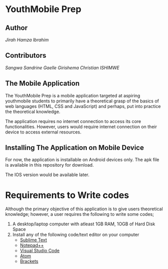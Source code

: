 # YouthMobile Prep

## Author
*Jirah Hamza Ibrahim*

## Contributors
*Sangwa Sandrine*
*Gaelle Girishema*
*Christian ISHIMWE*

## The Mobile Application
 The YouthMobile Prep is a mobile application targeted at aspiring youthmobile students to primarily have a theoretical grasp of the basics of web languages (HTML, CSS and JavaScript) and perhaps, put into practice the theoretical knowledge.

 The application requires no internet connection to access its core functionalities. However, users would require internet connection on their device to access external resources.

## Installing The Application on Mobile Device
  For now, the application is installable on Android devices only. The apk file is available in this repository for download. 

  The IOS version would be available later.

# Requirements to Write codes
Although the primary objective of this application is to give users theoretical knowledge; however, a user requires the following to write some codes;
1. A desktop/laptop computer with atleast 1GB RAM, 1OGB of Hard Disk Space
2. Install any of the following code/text editor on your computer
   * [Sublime Text](https://www.sublimetext.com/3)
   * [Notepad++](https://notepad-plus-plus.org/download/v7.6.html)
   * [Visual Studio Code](https://code.visualstudio.com/)
   * [Atom](https://atom.io/)
   * [Brackets](http://brackets.io/)

